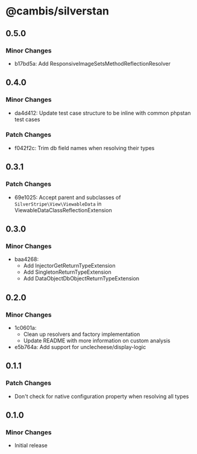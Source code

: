 # @cambis/silverstan

## 0.5.0

### Minor Changes

- b17bd5a: Add ResponsiveImageSetsMethodReflectionResolver

## 0.4.0

### Minor Changes

- da4d412: Update test case structure to be inline with common phpstan test cases

### Patch Changes

- f042f2c: Trim db field names when resolving their types

## 0.3.1

### Patch Changes

- 69e1025: Accept parent and subclasses of `SilverStripe\View\ViewableData` in ViewableDataClassReflectionExtension

## 0.3.0

### Minor Changes

- baa4268:
  - Add InjectorGetReturnTypeExtension
  - Add SingletonReturnTypeExtension
  - Add DataObjectDbObjectReturnTypeExtension

## 0.2.0

### Minor Changes

- 1c0601a:
  - Clean up resolvers and factory implementation
  - Update README with more information on custom analysis
- e5b764a: Add support for unclecheese/display-logic

## 0.1.1

### Patch Changes

- Don't check for native configuration property when resolving all types

## 0.1.0

### Minor Changes

- Initial release
